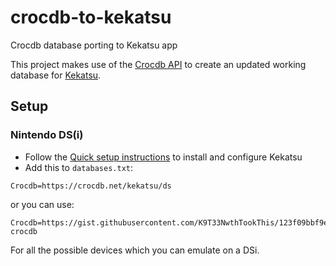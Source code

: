 # crocdb-to-kekatsu
Crocdb database porting to Kekatsu app

This project makes use of the [Crocdb API](https://github.com/cavv-dev/crocdb-api) to create an updated working database for [Kekatsu](https://github.com/cavv-dev/Kekatsu-DS).

## Setup
### Nintendo DS(i)
- Follow the [Quick setup instructions](https://github.com/cavv-dev/Kekatsu-DS?tab=readme-ov-file#quick-setup-instructions) to install and configure Kekatsu
- Add this to `databases.txt`:
```
Crocdb=https://crocdb.net/kekatsu/ds
```
or you can use:
```
Crocdb=https://gist.githubusercontent.com/K9T33NwthTookThis/123f09bbf9e1bb3353b3177bb841302d/raw/25fe5eac5340870e6fb88a4a020f4fd6789104e6/all-crocdb
```
For all the possible devices which you can emulate on a DSi.
